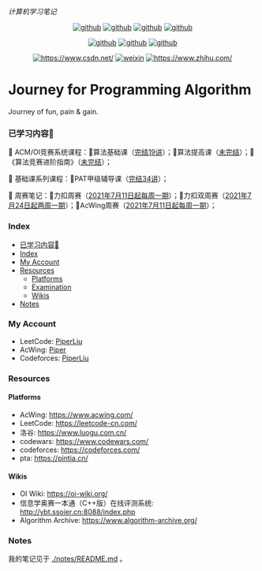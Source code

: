 *计算机学习笔记*

<p align="center">
  <a href="https://github.com/PiperLiu/CS-courses-notes"><img src="https://img.shields.io/badge/计算机笔记-github-blue.svg" alt="github"></a>
  <a href="https://github.com/PiperLiu/front-end-notes"><img src="https://img.shields.io/badge/前端笔记-github-pink.svg" alt="github"></a>
  <a href="https://github.com/PiperLiu/back-end-notes"><img src="https://img.shields.io/badge/后端笔记-github-marron.svg" alt="github"></a>
  <a href="https://github.com/PiperLiu/ACMOI_Journey"><img src="https://img.shields.io/badge/算法笔记-github-green.svg" alt="github"></a>
</p>

<p align="center">
  <a href="https://github.com/PiperLiu/Reinforcement-Learning-practice-zh"><img src="https://img.shields.io/badge/强化学习笔记-github-azure.svg" alt="github"></a>
  <a href="https://github.com/PiperLiu/GAMES-notes"><img src="https://img.shields.io/badge/图形学笔记-github-coffee.svg" alt="github"></a>
  <a href="https://github.com/PiperLiu/math_codes_economics_management"><img src="https://img.shields.io/badge/管理数学笔记-github-purple.svg" alt="github"></a>
</p>

<p align="center">
  <a href="https://blog.csdn.net/weixin_42815609"><img src="https://img.shields.io/badge/博客-CSDN-red.svg" alt="https://www.csdn.net/"></a>
  <a href="./doc/images/扫码_搜索联合传播样式-微信标准绿版.png"><img src="https://img.shields.io/badge/微信公众号-WeiXin-verdigris.svg" alt="weixin"></a>
  <a href="https://www.zhihu.com/people/zai-deng-yici-ji-hui"><img src="https://img.shields.io/badge/知乎-ZhiHu-blue.svg" alt="https://www.zhihu.com/"></a>
</p>

# Journey for Programming Algorithm
Journey of fun, pain & gain.

### 已学习内容🍭

🍟 ACM/OI竞赛系统课程：🍖算法基础课（[完结19讲](./notes/acwings/算法基础课/README.md)）；🍩算法提高课（[未完结](./notes/acwings/算法提高课/README.md)）；🎂《算法竞赛进阶指南》（[未完结](./notes/acwings/《算法竞赛进阶指南》/README.md)）；

🥗 基础课系列课程：🌯PAT甲级辅导课（[完结34讲](./notes/acwings/PAT甲级辅导课/README.md)）；

🤸‍ 周赛笔记：🚵‍力扣周赛（[2021年7月11日起每周一期](./notes/leetcode/README.md)）；🤾‍力扣双周赛（[2021年7月24日起两周一期](./notes/leetcode_double/README.md)）；🤹‍AcWing周赛（[2021年7月11日起每周一期](./notes/acwings/acwing/README.md)）；

### Index

<!-- @import "[TOC]" {cmd="toc" depthFrom=3 depthTo=4 orderedList=false} -->

<!-- code_chunk_output -->

- [已学习内容🍭](#已学习内容)
- [Index](#index)
- [My Account](#my-account)
- [Resources](#resources)
  - [Platforms](#platforms)
  - [Examination](#examination)
  - [Wikis](#wikis)
- [Notes](#notes)

<!-- /code_chunk_output -->


### My Account
- LeetCode: [PiperLiu](https://leetcode-cn.com/u/piper-2/)
- AcWing: [Piper](https://www.acwing.com/user/myspace/index/93106/)
- Codeforces: [PiperLiu](https://codeforces.com/profile/PiperLiu)

### Resources
#### Platforms
- AcWing: https://www.acwing.com/
- LeetCode: https://leetcode-cn.com/
- 洛谷: https://www.luogu.com.cn/
- codewars: https://www.codewars.com/
- codeforces: https://codeforces.com/
- pta: https://pintia.cn/

#### Wikis
- OI Wiki: https://oi-wiki.org/
- 信息学奥赛一本通（C++版）在线评测系统: http://ybt.ssoier.cn:8088/index.php
- Algorithm Archive: https://www.algorithm-archive.org/

### Notes
我的笔记见于 [./notes/README.md](./notes/README.md) 。

